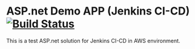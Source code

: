 ASP.net Demo APP (Jenkins CI-CD) [![Build Status](http://52.91.55.80:8080/buildStatus/icon?job=DemoTest1?style=plastic)](http://52.91.55.80:8080/job/DemoTest1/)
==================================
This is a test ASP.net solution for Jenkins CI-CD in AWS environment.
